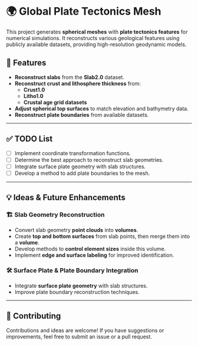 # 🌍 Global Plate Tectonics Mesh

This project generates **spherical meshes** with **plate tectonics features** for numerical simulations. It reconstructs various geological features using publicly available datasets, providing high-resolution geodynamic models.

## 📌 Features
- **Reconstruct slabs** from the **Slab2.0** dataset.
- **Reconstruct crust and lithosphere thickness** from:
  - **Crust1.0**
  - **Litho1.0**
  - **Crustal age grid datasets**
- **Adjust spherical top surfaces** to match elevation and bathymetry data.
- **Reconstruct plate boundaries** from available datasets.

---

## ✅ TODO List 

- [ ] Implement coordinate transformation functions.
- [ ] Determine the best approach to reconstruct slab geometries.
- [ ] Integrate surface plate geometry with slab structures.
- [ ] Develop a method to add plate boundaries to the mesh.

---

## 💡 Ideas & Future Enhancements

### 🏗 Slab Geometry Reconstruction
- Convert slab geometry **point clouds** into **volumes**.
- Create **top and bottom surfaces** from slab points, then merge them into a **volume**.
- Develop methods to **control element sizes** inside this volume.
- Implement **edge and surface labeling** for improved identification.

### 🛠 Surface Plate & Plate Boundary Integration
- Integrate **surface plate geometry** with slab structures.
- Improve plate boundary reconstruction techniques.

---

## 🚀 Contributing
Contributions and ideas are welcome! If you have suggestions or improvements, feel free to submit an issue or a pull request.